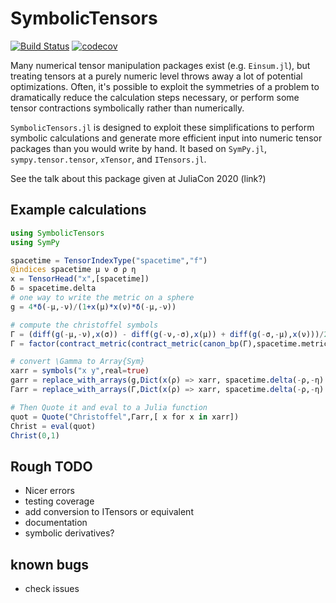 # SymbolicTensors

[![Build Status](https://travis-ci.com/rjrosati/SymbolicTensors.jl.svg?token=zMDX3GmCZbdBcf9JWMdp&branch=master)](https://travis-ci.com/rjrosati/SymbolicTensors.jl)
[![codecov](https://codecov.io/gh/rjrosati/SymbolicTensors.jl/branch/master/graph/badge.svg?token=JKgibtSJzc)](https://codecov.io/gh/rjrosati/SymbolicTensors.jl)



Many numerical tensor manipulation packages exist (e.g. `Einsum.jl`), but treating tensors at a purely numeric level throws away a lot of potential optimizations.
Often, it's possible to exploit the symmetries of a problem to dramatically reduce the calculation steps necessary, or perform some tensor contractions symbolically rather than numerically.

`SymbolicTensors.jl` is designed to exploit these simplifications to perform symbolic calculations and generate more efficient input into numeric tensor packages than you would write by hand. It based on `SymPy.jl`, `sympy.tensor.tensor`, `xTensor`, and `ITensors.jl`.

See the talk about this package given at JuliaCon 2020 (link?)

## Example calculations
```julia
using SymbolicTensors
using SymPy

spacetime = TensorIndexType("spacetime","f")
@indices spacetime μ ν σ ρ η
x = TensorHead("x",[spacetime])
δ = spacetime.delta
# one way to write the metric on a sphere
g = 4*δ(-μ,-ν)/(1+x(μ)*x(ν)*δ(-μ,-ν))

# compute the christoffel symbols
Γ = (diff(g(-μ,-ν),x(σ)) - diff(g(-ν,-σ),x(μ)) + diff(g(-σ,-μ),x(ν)))/2
Γ = factor(contract_metric(contract_metric(canon_bp(Γ),spacetime.metric),spacetime.delta))

# convert \Gamma to Array{Sym}
xarr = symbols("x y",real=true)
garr = replace_with_arrays(g,Dict(x(ρ) => xarr, spacetime.delta(-ρ,-η) => [1 0; 0 1]))
Γarr = replace_with_arrays(Γ,Dict(x(ρ) => xarr, spacetime.delta(-ρ,-η) => [1 0; 0 1], spacetime => garr))

# Then Quote it and eval to a Julia function
quot = Quote("Christoffel",Γarr,[ x for x in xarr])
Christ = eval(quot)
Christ(0,1)
```

## Rough TODO
* Nicer errors
* testing coverage
* add conversion to ITensors or equivalent
* documentation
* symbolic derivatives?

## known bugs
* check issues
